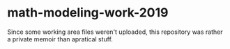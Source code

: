 # math-modeling-work-2019
Since some working area files weren't uploaded, this repository was rather a private memoir than apratical stuff.
